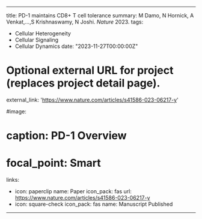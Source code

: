 
---
title: PD-1 maintains CD8+ T cell tolerance
summary: M Damo, N Hornick, A Venkat,...,S Krishnaswamy, N Joshi. *Nature* 2023.
tags:
  - Cellular Heterogeneity
  - Cellular Signaling
  - Cellular Dynamics
date: "2023-11-27T00:00:00Z"

# Optional external URL for project (replaces project detail page).
external_link: 'https://www.nature.com/articles/s41586-023-06217-y'

#image:
#  caption: PD-1 Overview
#  focal_point: Smart
links:
  - icon: paperclip
    name: Paper
    icon_pack: fas
    url: https://www.nature.com/articles/s41586-023-06217-y
  - icon: square-check
    icon_pack: fas
    name: Manuscript Published
---
